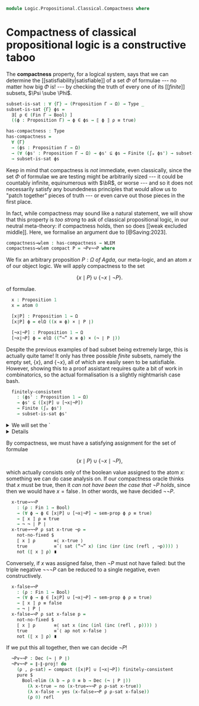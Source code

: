 <!--
```agda
open import 1Lab.Classical
open import 1Lab.Prelude

open import Data.Fin.Indexed
open import Data.Power
open import Data.Bool
open import Data.Dec
open import Data.Fin
open import Data.Nat
open import Data.Sum

open import Logic.Propositional.Classical

open import Meta.Brackets
```
-->

```agda
module Logic.Propositional.Classical.Compactness where
```

# Compactness of classical propositional logic is a constructive taboo

The **compactness** property, for a logical system, says that we can
determine the [[satisfiability|satisfiable]] of a set $\Phi$ of formulae
--- no matter how big $\Phi$ is! --- by checking the truth of every one
of its [[*finite*]] subsets, $\Psi \sube \Phi$.

<!--
```agda
private variable
  ℓ : Level
  Γ Δ Θ : Nat
  ψ θ ζ : Ctx Γ
  P Q R : Proposition Γ
```
-->

```agda
subset-is-sat : ∀ {Γ} → (Proposition Γ → Ω) → Type _
subset-is-sat {Γ} ϕs =
  ∃[ ρ ∈ (Fin Γ → Bool) ]
  ((ϕ : Proposition Γ) → ϕ ∈ ϕs → ⟦ ϕ ⟧ ρ ≡ true)

has-compactness : Type
has-compactness =
  ∀ {Γ}
  → (ϕs : Proposition Γ → Ω)
  → (∀ (ϕs' : Proposition Γ → Ω) → ϕs' ⊆ ϕs → Finite (∫ₚ ϕs') → subset-is-sat ϕs')
  → subset-is-sat ϕs
```

Keep in mind that compactness is *not* immediate, even classically,
since the set $\Phi$ of formulae we are testing might be arbitrarily
sized --- it could be countably infinite, equinumerous with $\bR$, or
worse --- and so it does not necessarily satisfy any boundedness
principles that would allow us to "patch together" pieces of truth ---
or even carve out those pieces in the first place.

In fact, while compactness may sound like a natural statement, we will
show that this property is *too strong* to ask of classical
propositional logic, in our neutral meta-theory: if compactness holds,
then so does [[weak excluded middle]]. Here, we formalise an argument
due to [@Saving:2023].

```agda
compactness→wlem : has-compactness → WLEM
compactness→wlem compact P = ¬P∨¬¬P where
```

We fix an arbitrary proposition $P : \Omega$ _of Agda_, our meta-logic,
and an atom $x$ of our object logic. We will apply compactness to the
set

$$\{ x \mid P \} \cup \{ \lnot x \mid \lnot P \}\text{.}$$

of formulae.

```agda
  x : Proposition 1
  x = atom 0

  [x∣P] : Proposition 1 → Ω
  [x∣P] ϕ = elΩ ((x ≡ ϕ) × ∣ P ∣)

  [¬x∣¬P] : Proposition 1 → Ω
  [¬x∣¬P] ϕ = elΩ ((“¬” x ≡ ϕ) × (¬ ∣ P ∣))
```

Despite the previous examples of bad subset being extremely large, this
is actually quite tame! It only has three possible _finite_ subsets,
namely the empty set, $\{ x \}$, and $\{ \lnot x \}$, all of which are
easily seen to be satisfiable. However, showing this to a proof
assistant requires quite a bit of work in combinatorics, so the actual
formalisation is a slightly nightmarish case bash.

```agda
  finitely-consistent
    : (ϕs' : Proposition 1 → Ω)
    → ϕs' ⊆ ([x∣P] ∪ [¬x∣¬P])
    → Finite (∫ₚ ϕs')
    → subset-is-sat ϕs'
```

<details>
<summary>
We will set the `<details>`{.html} aside for the curious reader.
</summary>

```agda
  finitely-consistent ϕs' sub (fin {zero} ∥enum∥) =
    pure $ (λ _ → true) , λ ϕ ϕ∈ϕs' → absurd (card-zero→empty ∥enum∥ (ϕ , ϕ∈ϕs'))
  finitely-consistent ϕs' sub (fin {suc zero} ∥enum∥) = do
    enum ← ∥enum∥
    let module enum = Equiv enum
    let (ϕ , ϕ∈ϕs') = enum.from 0
    sub ϕ ϕ∈ϕs' <&> λ where
      (inl xp) →
        (λ _ → true) , λ ϕ' ϕ'∈ϕs' → ∥-∥-proj! do
          sub ϕ' ϕ'∈ϕs' >>= λ where
            (inl xp') → □-tr do
              (x=ϕ' , _) ← xp'
              pure (subst (λ e → ⟦ e ⟧ (λ _ → true) ≡ true) x=ϕ' refl)
            (inr ¬xp') → □-tr do
              (_ , p) ← xp
              (_ , ¬p) ← ¬xp'
              absurd (¬p p)
      (inr ¬xp) →
        (λ _ → false) , λ ϕ' ϕ'∈ϕs' → ∥-∥-proj! do
          sub ϕ' ϕ'∈ϕs' >>= λ where
            (inl xp') → □-tr do
              (_ , ¬p) ← ¬xp
              (_ , p) ← xp'
              absurd (¬p p)
            (inr ¬xp') → □-tr do
              (¬x=ϕ' , _) ← ¬xp'
              pure (subst (λ e → ⟦ e ⟧ (λ _ → false) ≡ true) ¬x=ϕ' refl)
  finitely-consistent ϕs' sub (fin {suc (suc n)} ∥enum∥) = do
    enum ← ∥enum∥
    let module enum = Equiv enum
    let (ϕ , ϕ∈ϕs') = enum.from 0
    let (ϕ' , ϕ'∈ϕs') = enum.from 1
    sub ϕ ϕ∈ϕs' >>= λ where
      (inl xp) → sub ϕ' ϕ'∈ϕs' >>= λ where
        (inl xp') → □-tr do
          (x=ϕ , _) ← xp
          (x=ϕ' , _) ← xp'
          absurd
            (fzero≠fsuc $
              sym (enum.ε 0)
              ∙ ap enum.to (Σ-prop-path! (sym x=ϕ ∙ x=ϕ'))
              ∙ enum.ε 1)
        (inr ¬xp') → □-tr do
          (_ , p) ← xp
          (_ , ¬p) ← ¬xp'
          absurd (¬p p)
      (inr ¬xp) → sub ϕ' ϕ'∈ϕs' >>= λ where
        (inl xp') → □-tr do
          (_ , ¬p) ← ¬xp
          (_ , p) ← xp'
          absurd (¬p p)
        (inr ¬xp') → □-tr do
          (x=ϕ , _) ← ¬xp
          (x=ϕ' , _) ← ¬xp'
          absurd
            (fzero≠fsuc $
              sym (enum.ε 0)
              ∙ ap enum.to (Σ-prop-path! (sym x=ϕ ∙ x=ϕ'))
              ∙ enum.ε 1)
```

</details>

By compactness, we must have a satisfying assignment for the set of
formulae

$$\{ x \mid P \} \cup \{ \lnot x \mid \lnot P \}\text{,}$$

which actually consists only of the boolean value assigned to the atom
$x$: something we can do case analysis on. If our compactness oracle
thinks that $x$ must be true, then it *can not have been the case that
$\lnot P$ holds*, since then we would have $x = \operatorname{false}$.
In other words, we have decided $\lnot \lnot P$.

```agda
  x-true→¬¬P
    : (ρ : Fin 1 → Bool)
    → (∀ ϕ → ϕ ∈ [x∣P] ∪ [¬x∣¬P] → sem-prop ϕ ρ ≡ true)
    → ⟦ x ⟧ ρ ≡ true
    → ¬ ¬ ∣ P ∣
  x-true→¬¬P ρ sat x-true ¬p =
    not-no-fixed $
    ⟦ x ⟧ ρ       ≡⟨ x-true ⟩
    true          ≡˘⟨ sat (“¬” x) (inc (inr (inc (refl , ¬p)))) ⟩
    not (⟦ x ⟧ ρ) ∎
```

Conversely, if $x$ was assigned false, then $\lnot P$ must not have
failed: but the triple negative $\lnot \lnot \lnot P$ can be reduced to
a single negative, even constructively.

```agda
  x-false→¬P
    : (ρ : Fin 1 → Bool)
    → (∀ ϕ → ϕ ∈ [x∣P] ∪ [¬x∣¬P] → sem-prop ϕ ρ ≡ true)
    → ⟦ x ⟧ ρ ≡ false
    → ¬ ∣ P ∣
  x-false→¬P ρ sat x-false p =
    not-no-fixed $
    ⟦ x ⟧ ρ       ≡⟨ sat x (inc (inl (inc (refl , p)))) ⟩
    true          ≡˘⟨ ap not x-false ⟩
    not (⟦ x ⟧ ρ) ∎
```

If we put this all together, then we can decide $\neg P$!

```agda
  ¬P∨¬¬P : Dec (¬ ∣ P ∣)
  ¬P∨¬¬P = ∥-∥-proj! do
    (ρ , ρ-sat) ← compact ([x∣P] ∪ [¬x∣¬P]) finitely-consistent
    pure $
      Bool-elim (λ b → ρ 0 ≡ b → Dec (¬ ∣ P ∣))
        (λ x-true → no (x-true→¬¬P ρ ρ-sat x-true))
        (λ x-false → yes (x-false→¬P ρ ρ-sat x-false))
        (ρ 0) refl
```

